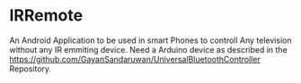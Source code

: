 # IRRemote

An Android Application to be used in smart Phones to controll Any television without any IR emmiting device.
Need a Arduino device as described in the  https://github.com/GayanSandaruwan/UniversalBluetoothController  Repository.



